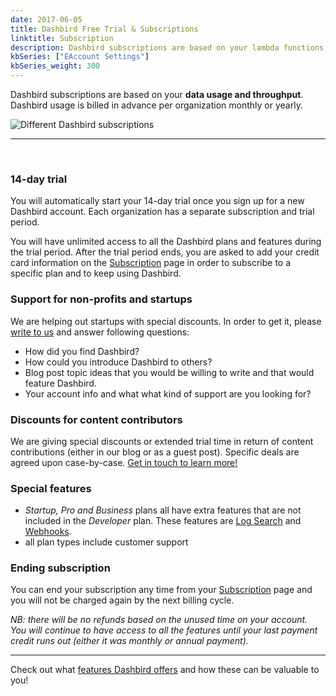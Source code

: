 ```yaml
---
date: 2017-06-05
title: Dashbird Free Trial & Subscriptions
linktitle: Subscription
description: Dashbird subscriptions are based on your lambda functions and invocations count. Dashbird subscriptions are billed monthly or yearly in advance.
kbSeries: ["EAccount Settings"]
kbSeries_weight: 300
---
```

Dashbird subscriptions are based on your **data usage and throughput**. Dashbird usage is billed in advance per organization monthly or yearly.

![Different Dashbird subscriptions](/images/docs/dashbird-subscriptions.png)
<hr />
<br />

### 14-day trial

You will automatically start your 14-day trial once you sign up for a new Dashbird account. Each organization has a separate subscription and trial period.

You will have unlimited access to all the Dashbird plans and features during the trial period. After the trial period ends, you are asked to add your credit card information on the [Subscription](https://app.dashbird.io/client/subscription/setup/tier) page in order to subscribe to a specific plan and to keep using Dashbird.


### Support for non-profits and startups

We are helping out startups with special discounts. In order to get it, please [write to us](mailto:info@dashbird.io) and answer following questions:

- How did you find Dashbird?
- How could you introduce Dashbird to others?
- Blog post topic ideas that you would be willing to write and that would feature Dashbird.
- Your account info and what what kind of support are you looking for?

### Discounts for content contributors

We are giving special discounts or extended trial time in return of content contributions (either in our blog or as a guest post). Specific deals are agreed upon case-by-case. [Get in touch to learn more!](mailto:info@dashbird.io)

### Special features

- *Startup, Pro and Business* plans all have extra features that are not included in the *Developer* plan. These features are [Log Search](https://dashbird.io/docs/user-guide/log-analytics/) and [Webhooks](https://dashbird.io/docs/user-guide/integrations/).
- all plan types include customer support

### Ending subscription

You can end your subscription any time from your [Subscription](https://app.dashbird.io/client/subscription/setup/tier) page and you will not be charged again by the next billing cycle.

*NB: there will be no refunds based on the unused time on your account. You will continue to have access to all the features until your last payment credit runs out (either it was monthly or annual payment).*

---
Check out what [features Dashbird offers](https://dashbird.io/docs/get-started/say-hi-to-dashbird/) and how these can be valuable to you!
